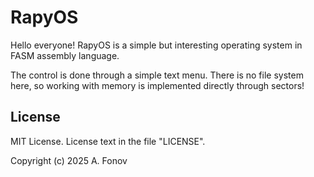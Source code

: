 # RapyOS
Hello everyone!
RapyOS is a simple but interesting operating system in FASM assembly language.

The control is done through a simple text menu.
There is no file system here, so working with memory is implemented directly through sectors!

## License
MIT License.
License text in the file "LICENSE".

Copyright (c) 2025 A. Fonov
